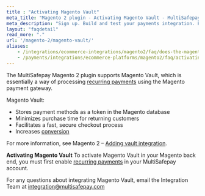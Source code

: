 ```yaml
---
title : "Activating Magento Vault"
meta_title: "Magento 2 plugin - Activating Magento Vault - MultiSafepay Docs"
meta_description: "Sign up. Build and test your payments integration. Explore our products and services. Use our API reference, SDKs, and wrappers. Get support."
layout: "faqdetail"
read_more: "."
url: '/magento-2/magento-vault/'
aliases:
    - /integrations/ecommerce-integrations/magento2/faq/does-the-magento-2-plugin-support-magento-vault/
    - /payments/integrations/ecommerce-platforms/magento2/faq/activating-magento-vault/
---
```


The MultiSafepay Magento 2 plugin supports Magento Vault, which is essentially a way of processing [recurring payments](/features/recurring-payments/) using the Magento payment gateway.

Magento Vault:

- Stores payment methods as a token in the Magento database
- Minimizes purchase time for returning customers
- Facilitates a fast, secure checkout process
- Increases [conversion](/getting-started/glossary/#conversion-rate)

For more information, see Magento 2 – [Adding vault integration](https://devdocs.magento.com/guides/v2.4/payments-integrations/vault/vault-intro.html).

**Activating Magento Vault**
To activate Magento Vault in your Magento back end, you must first enable [recurring payments](/features/recurring-payments/) in your MultiSafepay account. 

For any questions about integrating Magento Vault, email the Integration Team at <integration@multisafepay.com>
